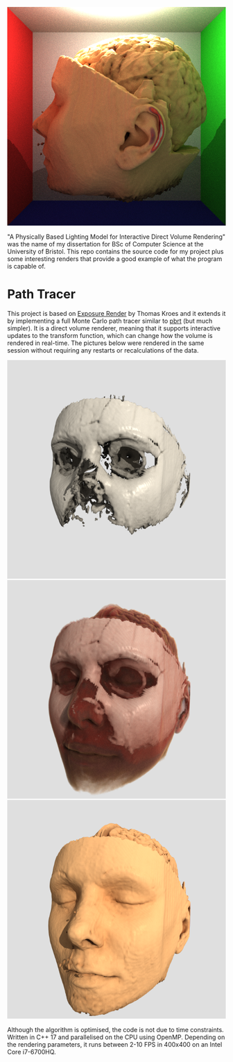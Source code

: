 ![Cornell box](Renders/Cornell.bmp?raw=true "Cornell box")

"A Physically Based Lighting Model for Interactive Direct Volume Rendering" was the name of my dissertation for BSc of Computer Science at the University of Bristol. This repo contains the source code for my project plus some interesting renders that provide a good example of what the program is capable of.

# Path Tracer

This project is based on [Exposure Render](https://github.com/ThomasKroes/exposure-render) by Thomas Kroes and it extends it by implementing a full Monte Carlo path tracer similar to [pbrt](https://github.com/mmp/pbrt-v3) (but much simpler). It is a direct volume renderer, meaning that it supports interactive updates to the transform function, which can change how the volume is rendered in real-time. The pictures below were rendered in the same session without requiring any restarts or recalculations of the data.

![Bone](Renders/TF1.bmp?raw=true "Bone")
![Transparent](Renders/TF7.bmp?raw=true "Transparent")
![Skin](Renders/TF4.bmp?raw=true "Skin")

Although the algorithm is optimised, the code is not due to time constraints. Written in C++ 17 and parallelised on the CPU using OpenMP. Depending on the rendering parameters, it runs between 2-10 FPS in 400x400 on an Intel Core i7-6700HQ.
